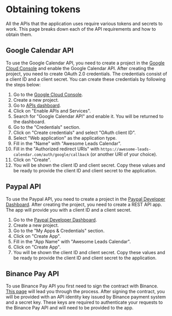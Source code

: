 # Obtaining tokens

All the APIs that the application uses require various tokens and secrets to work. This page breaks down each of the
API requirements and how to obtain them.

## Google Calendar API

To use the Google Calendar API, you need to create a project in
the [Google Cloud Console](https://console.cloud.google.com/) and enable the Google Calendar API. After creating the
project, you need to create OAuth 2.0 credentials. The credentials consist of a client ID and a
client secret. You can create these credentials by following the steps below:

1. Go to the [Google Cloud Console](https://console.cloud.google.com/).
2. Create a new project.
3. Go to [APIs dashboard](https://console.cloud.google.com/apis/dashboard).
4. Click on "Enable APIs and Services".
5. Search for "Google Calendar API" and enable it. You will be returned to the dashboard.
6. Go to the "Credentials" section.
7. Click on "Create credentials" and select "OAuth client ID".
8. Select "Web application" as the application type.
9. Fill in the "Name" with "Awesome Leads Calendar".
10. Fill in the "Authorized redirect URIs" with `https://awesome-leads-calendar.com/auth/google/callback` (or another
    URI
    of your choice).
11. Click on "Create".
12. You will be shown the client ID and client secret. Copy these values and be ready to provide the client ID and
    client
    secret to the application.

## Paypal API

To use the Paypal API, you need to create a project in the [Paypal Developer Dashboard](https://developer.paypal.com/).
After creating the project, you need to create a REST API app. The app will provide you with a client ID and a client
secret.

1. Go to the [Paypal Developer Dashboard](https://developer.paypal.com/).
2. Create a new project.
3. Go to the "My Apps & Credentials" section.
4. Click on "Create App".
5. Fill in the "App Name" with "Awesome Leads Calendar".
6. Click on "Create App".
7. You will be shown the client ID and client secret. Copy these values and be ready to provide the client ID and client
   secret to the application.

## Binance Pay API

To use Binance Pay API you first need to sign the contract with
Binance. [This page](https://merchant.binance.com/en/onboarding) will lead you through the process. After signing the
contract, you will be provided with an API identity key issued by Binance payment system and a secret key. These keys
are required to authenticate your requests to the Binance Pay API and will need to be provided to the app.